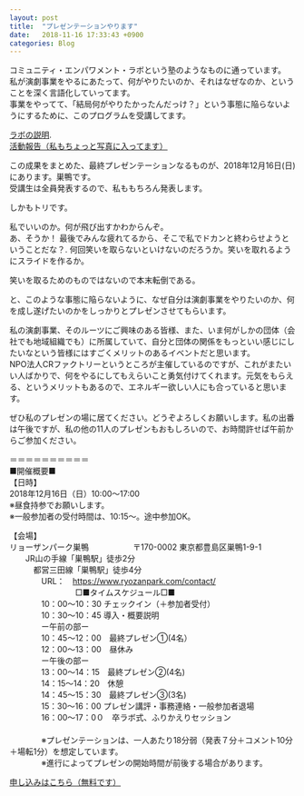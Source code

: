 ```yaml
---
layout: post
title:  "プレゼンテーションやります"
date:   2018-11-16 17:33:43 +0900
categories: Blog
---
```



コミュニティ・エンパワメント・ラボという塾のようなものに通っています。  
私が演劇事業をやるにあたって、何がやりたいのか、それはなぜなのか、ということを深く言語化していってます。  
事業をやってて、「結局何がやりたかったんだっけ？」という事態に陥らないようにするために、このプログラムを受講してます。

[ラボの説明](http://crfactory.com/service/labo/).   
[活動報告（私もちょっと写真に入ってます）](http://crfactory.com/blog/3919/)

この成果をまとめた、最終プレゼンテーションなるものが、2018年12月16日(日)にあります。巣鴨です。  
受講生は全員発表するので、私ももちろん発表します。

しかもトリです。

私でいいのか。何が飛び出すかわからんぞ。  
あ、そうか！ 最後でみんな疲れてるから、そこで私でドカンと終わらせようということだな？. 
何回笑いを取らないといけないのだろうか。笑いを取れるようにスライドを作るか。

笑いを取るためのものではないので本末転倒である。

と、このような事態に陥らないように、なぜ自分は演劇事業をやりたいのか、何を成し遂げたいのかをしっかりとプレゼンさせてもらいます。

私の演劇事業、そのルーツにご興味のある皆様、また、いま何がしかの団体（会社でも地域組織でも）に所属していて、自分と団体の関係をもっといい感じにしたいなという皆様にはすごくメリットのあるイベントだと思います。  
NPO法人CRファクトリーというところが主催しているのですが、これがまたいい人ばかりで、何をやるにしてもえらいこと勇気付けてくれます。元気をもらえる、というメリットもあるので、エネルギー欲しい人にも合っていると思います。

ぜひ私のプレゼンの場に居てください。どうぞよろしくお願いします。私の出番は午後ですが、私の他の11人のプレゼンもおもしろいので、お時間許せば午前からご参加ください。
  
＝＝＝＝＝＝＝＝＝＝  
■開催概要■  
【日時】  
2018年12月16日（日）10:00～17:00  
※昼食持参でお願いします。  
※一般参加者の受付時間は、10:15〜。途中参加OK。  

【会場】  
リョーザンパーク巣鴨　　  　　
　〒170-0002 東京都豊島区巣鴨1-9-1  
　　JR山の手線「巣鴨駅」徒歩2分   
　　　都営三田線「巣鴨駅」徒歩4分  
　　　　URL：　https://www.ryozanpark.com/contact/  
　　　　
　　　　□■タイムスケジュール□■  
　　　　10：00〜10：30 チェックイン（＋参加者受付）  
　　　　10：30〜10：45 導入・概要説明  
　　　　ー午前の部ー　  
　　　　10：45〜12：00　最終プレゼン①(4名）  
　　　　12：00〜13：00　昼休み  
　　　　ー午後の部ー  
　　　　13：00〜14：15　最終プレゼン②(4名)    
　　　　14：15〜14：20　休憩  
　　　　14：45〜15：30　最終プレゼン③(3名)  
　　　　15：30〜16：00 プレゼン講評・事務連絡・一般参加者退場  
　　　　16：00〜17：0０　卒ラボ式、ふりかえりセッション  
　　　　  
　　　　※プレゼンテーションは、一人あたり18分弱（発表７分＋コメント10分＋場転1分）を想定しています。  
　　　　※進行によってプレゼンの開始時間が前後する場合があります。  

[申し込みはこちら（無料です）](https://docs.google.com/forms/d/e/1FAIpQLSdCxyM13XLjFIm1XI8SQ_1aAM8mfmwXBHDDWqQO98s8mQ297g/viewform)
